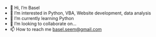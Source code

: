 - 👋 Hi, I’m Basel
- 👀 I’m interested in Python, VBA, Website development, data analysis
- 🌱 I’m currently learning Python
- 💞️ I’m looking to collaborate on...
- 📫 How to reach me basel.seem@gmail.com

<!---
bi017/bi017 is a ✨ special ✨ repository because its `README.md` (this file) appears on your GitHub profile.
You can click the Preview link to take a look at your changes.
--->
